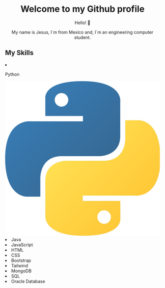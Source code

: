 </head>
<body>
  <div class="container">
    <h1 align = "center" >Welcome to my Github profile</h1>
    <p align = "center">Hello! 👋 </p>
    <p align = "center">My name is Jesus, I´m from Mexico and, I´m an engineering computer student.</p>
    <h2 > My Skills</h2>
    <list>
        <li> 
            <div>
                <p> Python</p>
                <img src = "./Img/pngwing.com.png"> 
            </div>
        </li>
        <li> Java </li>
        <li> JavaScript</li>
        <li> HTML</li>
        <li> CSS</li>
        <li> Bootstrap</li>
        <li> Tailwind</li>
        <li> MongoDB</li>
        <li> SQL</li>
        <li> Oracle Database</li>
    </list>

  </div>
</body>
</html>
